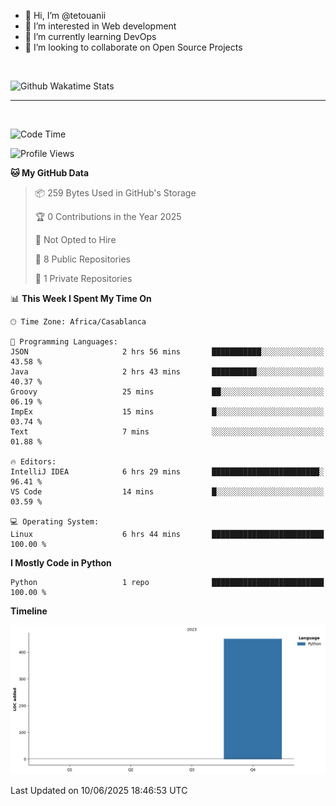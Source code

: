 - 👋 Hi, I’m @tetouanii
- 👀 I’m interested in Web development
- 🌱 I’m currently learning DevOps
- 💞️ I’m looking to collaborate on Open Source Projects

<br/>


![Github Wakatime Stats](https://github-readme-stats.vercel.app/api/wakatime/?username=@walidbosso&layout=compact&&theme=default&link="https://www.github.com/USERNAME/") 

--- 

<br/>


  
<!--START_SECTION:waka-->
![Code Time](http://img.shields.io/badge/Code%20Time-487%20hrs%2027%20mins-blue)

![Profile Views](http://img.shields.io/badge/Profile%20Views-0-blue)

**🐱 My GitHub Data** 

> 📦 259 Bytes Used in GitHub's Storage 
 > 
> 🏆 0 Contributions in the Year 2025
 > 
> 🚫 Not Opted to Hire
 > 
> 📜 8 Public Repositories 
 > 
> 🔑 1 Private Repositories 
 > 
📊 **This Week I Spent My Time On** 

```text
🕑︎ Time Zone: Africa/Casablanca

💬 Programming Languages: 
JSON                     2 hrs 56 mins       ███████████░░░░░░░░░░░░░░   43.58 % 
Java                     2 hrs 43 mins       ██████████░░░░░░░░░░░░░░░   40.37 % 
Groovy                   25 mins             ██░░░░░░░░░░░░░░░░░░░░░░░   06.19 % 
ImpEx                    15 mins             █░░░░░░░░░░░░░░░░░░░░░░░░   03.74 % 
Text                     7 mins              ░░░░░░░░░░░░░░░░░░░░░░░░░   01.88 % 

🔥 Editors: 
IntelliJ IDEA            6 hrs 29 mins       ████████████████████████░   96.41 % 
VS Code                  14 mins             █░░░░░░░░░░░░░░░░░░░░░░░░   03.59 % 

💻 Operating System: 
Linux                    6 hrs 44 mins       █████████████████████████   100.00 % 
```

**I Mostly Code in Python** 

```text
Python                   1 repo              █████████████████████████   100.00 % 
```



**Timeline**

![Lines of Code chart](https://raw.githubusercontent.com/tetouanii/tetouanii/main/assets/bar_graph.png)


 Last Updated on 10/06/2025 18:46:53 UTC
<!--END_SECTION:waka-->
